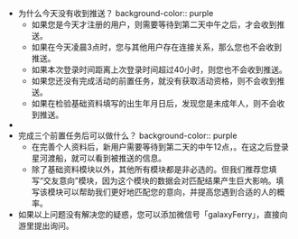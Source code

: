 - 为什么今天没有收到推送？
  background-color:: purple
	- 如果您是今天才注册的用户，则需要等待到第二天中午之后，才会收到推送。
	- 如果在今天凌晨3点时，您与其他用户存在连接关系，那么您也不会收到推送。
	- 如果本次登录时间距离上次登录时间超过40小时，则您也不会收到推送。
	- 如果您还没有完成活动的前置任务，就没有获取活动资格，则不会收到推送。
	- 如果在检验基础资料填写的出生年月日后，发现您是未成年人，则不会收到推送。
-
- 完成三个前置任务后可以做什么？
  background-color:: purple
	- 在完善个人资料后，新用户需要等待到第二天的中午12点，。在这之后登录星河渡船，就可以看到被推送的信息。
	- 除了基础资料模块以外，其他所有模块都是非必选的。但我们推荐您填写“交友意向”模块，因为这个模块的数据会对匹配结果产生巨大影响。填写该模块可以帮助我们更好地匹配您的意向，并提高您遇到合适的人的概率。
- 如果以上问题没有解决您的疑惑，您可以添加微信号「galaxyFerry」，直接向游里提出询问。